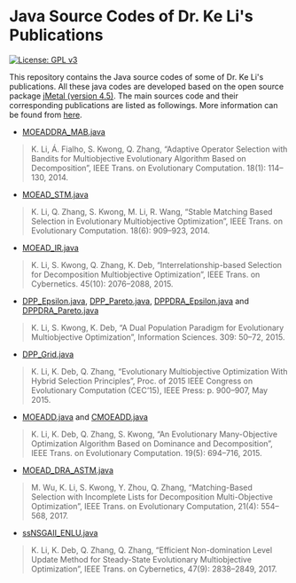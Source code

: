 Java Source Codes of Dr. Ke Li's Publications
=====

[![License: GPL v3](https://img.shields.io/badge/License-GPL%20v3-blue.svg)](https://www.gnu.org/licenses/gpl-3.0)

This repository contains the Java source codes of some of Dr. Ke Li's publications. All these java codes are developed based on the open source package [jMetal (version 4.5)](http://jmetal.sourceforge.net/). The main sources code and their corresponding publications are listed as followings. More information can be found from [here](https://coda-group.github.io/).

- [MOEADDRA_MAB.java](https://github.com/JerryI00/releasing-codes-java/blob/master/src/jmetal/metaheuristics/moead/MOEADDRA_MAB.java)
> K. Li, Á. Fialho, S. Kwong, Q. Zhang, “Adaptive Operator Selection with Bandits for Multiobjective Evolutionary Algorithm Based on Decomposition”, IEEE Trans. on Evolutionary Computation. 18(1): 114–130, 2014.
- [MOEAD_STM.java](https://github.com/JerryI00/releasing-codes-java/blob/master/src/jmetal/metaheuristics/moead/MOEAD_STM.java)
> K. Li, Q. Zhang, S. Kwong, M. Li, R. Wang, “Stable Matching Based Selection in Evolutionary Multiobjective Optimization”, IEEE Trans. on Evolutionary Computation. 18(6): 909–923, 2014.
- [MOEAD_IR.java](https://github.com/JerryI00/releasing-codes-java/blob/master/src/jmetal/metaheuristics/moead/MOEAD_IR.java)
> K. Li, S. Kwong, Q. Zhang, K. Deb, “Interrelationship-based Selection for Decomposition Multiobjective Optimization”, IEEE Trans. on Cybernetics. 45(10): 2076–2088, 2015.
- [DPP_Epsilon.java](https://github.com/JerryI00/releasing-codes-java/blob/master/src/jmetal/metaheuristics/moead/DPP_Epsilon.java), [DPP_Pareto.java](https://github.com/JerryI00/releasing-codes-java/blob/master/src/jmetal/metaheuristics/moead/DPP_Pareto.java), [DPPDRA_Epsilon.java](https://github.com/JerryI00/releasing-codes-java/blob/master/src/jmetal/metaheuristics/moead/DPPDRA_Epsilon.java) and [DPPDRA_Pareto.java](https://github.com/JerryI00/releasing-codes-java/blob/master/src/jmetal/metaheuristics/moead/DPPDRA_Pareto.java)
> K. Li, S. Kwong, K. Deb, “A Dual Population Paradigm for Evolutionary Multiobjective Optimization”, Information Sciences. 309: 50–72, 2015.
- [DPP_Grid.java](https://github.com/JerryI00/releasing-codes-java/blob/master/src/jmetal/metaheuristics/moead/DPP_Grid.java)
> K. Li, K. Deb, Q. Zhang, “Evolutionary Multiobjective Optimization With Hybrid Selection Principles”, Proc. of 2015 IEEE Congress on Evolutionary Computation (CEC’15), IEEE Press: p. 900–907, May 2015.
- [MOEADD.java](https://github.com/JerryI00/releasing-codes-java/blob/master/src/jmetal/metaheuristics/moead/MOEADD.java) and [CMOEADD.java](https://github.com/JerryI00/releasing-codes-java/blob/master/src/jmetal/metaheuristics/moead/CMOEADD.java)
> K. Li, K. Deb, Q. Zhang, S. Kwong, “An Evolutionary Many-Objective Optimization Algorithm Based on Dominance and Decomposition”, IEEE Trans. on Evolutionary Computation. 19(5): 694–716, 2015.
- [MOEAD_DRA_ASTM.java](https://github.com/JerryI00/releasing-codes-java/blob/master/src/jmetal/metaheuristics/moead/MOEAD_DRA_ASTM.java)
> M. Wu, K. Li, S. Kwong, Y. Zhou, Q. Zhang, “Matching-Based Selection with Incomplete Lists for Decomposition Multi-Objective Optimization”, IEEE Trans. on Evolutionary Computation, 21(4): 554–568, 2017.
- [ssNSGAII_ENLU.java](https://github.com/JerryI00/releasing-codes-java/blob/master/src/jmetal/metaheuristics/nsgaII/ssNSGAII_ENLU.java)
> K. Li, K. Deb, Q. Zhang, Q. Zhang, “Efficient Non-domination Level Update Method for Steady-State Evolutionary Multiobjective Optimization”, IEEE Trans. on Cybernetics, 47(9): 2838–2849, 2017.
